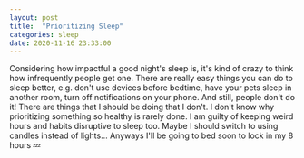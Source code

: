 ```yaml
---
layout: post
title:  "Prioritizing Sleep"
categories: sleep
date: 2020-11-16 23:33:00
---
```


Considering how impactful a good night's sleep is, it's kind of crazy to think how infrequently people get one. There are really easy things you can do to sleep better, e.g. don't use devices before bedtime, have your pets sleep in another room, turn off notifications on your phone. And still, people don't do it! There are things that I should be doing that I don't. I don't know why prioritizing something so healthy is rarely done. I am guilty of keeping weird hours and habits disruptive to sleep too. Maybe I should switch to using candles instead of lights... Anyways I'll be going to bed soon to lock in my 8 hours 💤